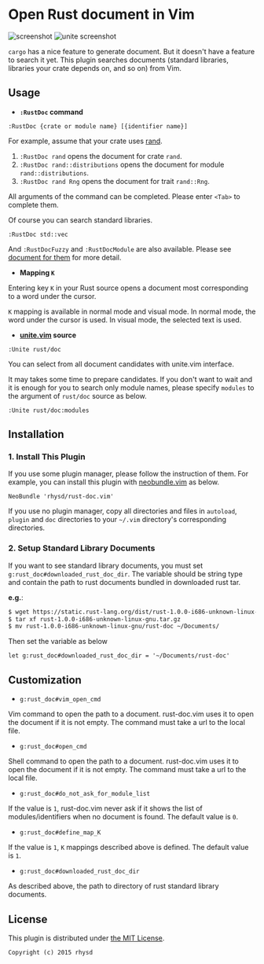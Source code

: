 Open Rust document in Vim
=======================================

![screenshot](https://raw.githubusercontent.com/rhysd/screenshots/master/rust-doc.vim/rust-doc.vim.gif)
![unite screenshot](https://raw.githubusercontent.com/rhysd/screenshots/master/rust-doc.vim/unite-rust-doc.gif)

`cargo` has a nice feature to generate document.  But it doesn't have a feature to search it yet.  This plugin searches documents (standard libraries, libraries your crate depends on, and so on) from Vim.

## Usage

- __`:RustDoc` command__

```
:RustDoc {crate or module name} [{identifier name}]
```

For example, assume that your crate uses [rand](http://doc.rust-lang.org/rand/rand/index.html).

1. `:RustDoc rand` opens the document for crate `rand`.
2. `:RustDoc rand::distributions` opens the document for module `rand::distributions`.
3. `:RustDoc rand Rng` opens the document for trait `rand::Rng`.

All arguments of the command can be completed.  Please enter `<Tab>` to complete them.

Of course you can search standard libraries.

```
:RustDoc std::vec
```

And `:RustDocFuzzy` and `:RustDocModule` are also available.  Please see [document for them](https://github.com/rhysd/rust-doc.vim/blob/master/doc/rust-doc.txt) for more detail.


- __Mapping `K`__

Entering key `K` in your Rust source opens a document most corresponding to a word under the cursor.

`K` mapping is available in normal mode and visual mode.  In normal mode, the word under the cursor is used.  In visual mode, the selected text is used.


- __[unite.vim](https://github.com/Shougo/unite.vim) source__

```
:Unite rust/doc
```

You can select from all document candidates with unite.vim interface.

It may takes some time to prepare candidates.  If you don't want to wait and it is enough for you to search only module names, please specify `modules` to the argument of `rust/doc` source as below.

```
:Unite rust/doc:modules
```


## Installation

### 1. Install This Plugin

If you use some plugin manager, please follow the instruction of them.
For example, you can install this plugin with [neobundle.vim](https://github.com/Shougo/neobundle.vim) as below.

```vim
NeoBundle 'rhysd/rust-doc.vim'
```

If you use no plugin manager, copy all directories and files in `autoload`, `plugin` and `doc` directories to your `~/.vim` directory's corresponding directories.

### 2. Setup Standard Library Documents

If you want to see standard library documents, you must set `g:rust_doc#downloaded_rust_doc_dir`.
The variable should be string type and contain the path to rust documents bundled in downloaded rust tar.

__e.g.__:

```sh
$ wget https://static.rust-lang.org/dist/rust-1.0.0-i686-unknown-linux-gnu.tar.gz
$ tar xf rust-1.0.0-i686-unknown-linux-gnu.tar.gz
$ mv rust-1.0.0-i686-unknown-linux-gnu/rust-doc ~/Documents/
```

Then set the variable as below

```vim
let g:rust_doc#downloaded_rust_doc_dir = '~/Documents/rust-doc'
```



## Customization

- `g:rust_doc#vim_open_cmd`

Vim command to open the path to a document.  rust-doc.vim uses it to open the document if it is not empty.  The command must take a url to the local file.

- `g:rust_doc#open_cmd`

Shell command to open the path to a document.  rust-doc.vim uses it to open the document if it is not empty.  The command must take a url to the local file.

- `g:rust_doc#do_not_ask_for_module_list`

If the value is `1`, rust-doc.vim never ask if it shows the list of modules/identifiers when no document is found. The default value is `0`.

- `g:rust_doc#define_map_K`

If the value is `1`, `K` mappings described above is defined. The default value is `1`.

- `g:rust_doc#downloaded_rust_doc_dir`

As described above, the path to directory of rust standard library documents.


## License

This plugin is distributed under [the MIT License](http://opensource.org/licenses/MIT).

```
Copyright (c) 2015 rhysd
```

